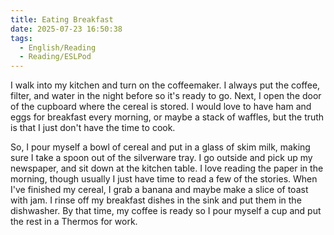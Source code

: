 ```yaml
---
title: Eating Breakfast
date: 2025-07-23 16:50:38
tags:
  - English/Reading
  - Reading/ESLPod
---
```

I walk into my kitchen and turn on the coffeemaker. I always put the coffee, filter, and water in the night before so it's ready to go. Next, I open the door of the cupboard where the cereal is stored. I would love to have ham and eggs for breakfast every morning, or maybe a stack of waffles, but the truth is that I just don't have the time to cook.

So, I pour myself a bowl of cereal and put in a glass of skim milk, making sure I take a spoon out of the silverware tray. I go outside and pick up my newspaper, and sit down at the kitchen table. I love reading the paper in the morning, though usually I just have time to read a few of the stories. When I've finished my cereal, I grab a banana and maybe make a slice of toast with jam. I rinse off my breakfast dishes in the sink and put them in the dishwasher. By that time, my coffee is ready so I pour myself a cup and put the rest in a Thermos for work.
